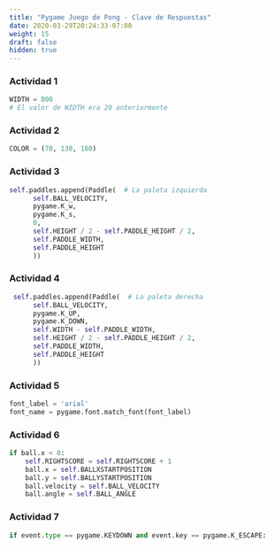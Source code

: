 ```yaml
---
title: "Pygame Juego de Pong - Clave de Respuestas"
date: 2020-03-29T20:24:33-07:00
weight: 15
draft: false
hidden: true
---
```


### Actividad 1

```python
WIDTH = 800 
# El valor de WIDTH era 20 anteriormente
```

### Actividad 2

```python
COLOR = (70, 130, 180)
```

### Actividad 3

```python
self.paddles.append(Paddle(  # La paleta izquierda
      self.BALL_VELOCITY,
      pygame.K_w,
      pygame.K_s,
      0,
      self.HEIGHT / 2 - self.PADDLE_HEIGHT / 2,
      self.PADDLE_WIDTH,
      self.PADDLE_HEIGHT
      ))
```

### Actividad 4

```python
 self.paddles.append(Paddle(  # La paleta derecha
      self.BALL_VELOCITY,
      pygame.K_UP,
      pygame.K_DOWN,
      self.WIDTH - self.PADDLE_WIDTH,
      self.HEIGHT / 2 - self.PADDLE_HEIGHT / 2,
      self.PADDLE_WIDTH,
      self.PADDLE_HEIGHT
      ))
```

### Actividad 5

```python
font_label = 'arial'
font_name = pygame.font.match_font(font_label)
```

### Actividad 6

```python
if ball.x < 0:
    self.RIGHTSCORE = self.RIGHTSCORE + 1
    ball.x = self.BALLXSTARTPOSITION
    ball.y = self.BALLYSTARTPOSITION
    ball.velocity = self.BALL_VELOCITY
    ball.angle = self.BALL_ANGLE
```

### Actividad 7

```python
if event.type == pygame.KEYDOWN and event.key == pygame.K_ESCAPE:
```
